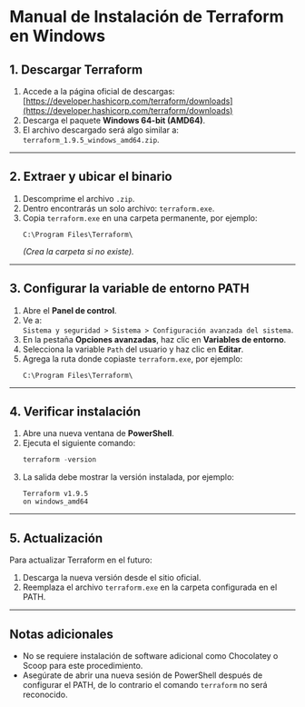# Manual de Instalación de Terraform en Windows

## 1. Descargar Terraform
1. Accede a la página oficial de descargas:  
   [https://developer.hashicorp.com/terraform/downloads](https://developer.hashicorp.com/terraform/downloads)
2. Descarga el paquete **Windows 64-bit (AMD64)**.
3. El archivo descargado será algo similar a:  
   `terraform_1.9.5_windows_amd64.zip`.

---

## 2. Extraer y ubicar el binario
1. Descomprime el archivo `.zip`.
2. Dentro encontrarás un solo archivo: `terraform.exe`.
3. Copia `terraform.exe` en una carpeta permanente, por ejemplo:  
   ```
   C:\Program Files\Terraform\
   ```
   *(Crea la carpeta si no existe).*

---

## 3. Configurar la variable de entorno PATH
1. Abre el **Panel de control**.
2. Ve a:  
   `Sistema y seguridad > Sistema > Configuración avanzada del sistema`.
3. En la pestaña **Opciones avanzadas**, haz clic en **Variables de entorno**.
4. Selecciona la variable `Path` del usuario y haz clic en **Editar**.
5. Agrega la ruta donde copiaste `terraform.exe`, por ejemplo:  
   ```
   C:\Program Files\Terraform\
   ```

---

## 4. Verificar instalación
1. Abre una nueva ventana de **PowerShell**.
2. Ejecuta el siguiente comando:
   ```powershell
   terraform -version
   ```
3. La salida debe mostrar la versión instalada, por ejemplo:
   ```
   Terraform v1.9.5
   on windows_amd64
   ```

---

## 5. Actualización
Para actualizar Terraform en el futuro:
1. Descarga la nueva versión desde el sitio oficial.
2. Reemplaza el archivo `terraform.exe` en la carpeta configurada en el PATH.

---

## Notas adicionales
- No se requiere instalación de software adicional como Chocolatey o Scoop para este procedimiento.
- Asegúrate de abrir una nueva sesión de PowerShell después de configurar el PATH, de lo contrario el comando `terraform` no será reconocido.
